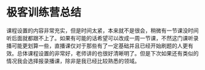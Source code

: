 # 极客训练营总结

课程设置的内容非常充实，但是时间太紧，本来就不是很会，稍微有一节课没时间听后面就都跟不上了。如果有可能的话希望可以改成一周一节课，不然这门课听录播可能更划算一些，直播课仅对于那些有了一定基础并且已经开始刷题的人更有效。总体课程设置的非常好，老师讲的也很好清晰明了。但是下次如果还有类似的情况我会选择报录播课，除非是我已经比较熟悉的领域。